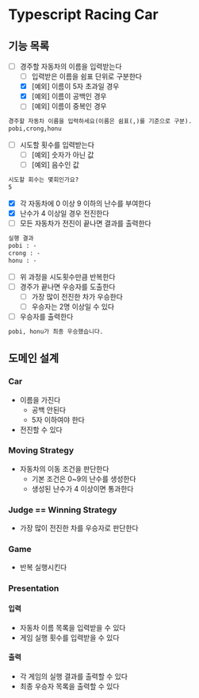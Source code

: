 # Typescript Racing Car

## 기능 목록
- [ ] 경주할 자동차의 이름을 입력받는다
    - [ ] 입력받은 이름을 쉼표 단위로 구분한다
    - [x] [예외] 이름이 5자 초과일 경우
    - [x] [예외] 이름이 공백인 경우
    - [ ] [예외] 이름이 중복인 경우

```markdown
경주할 자동차 이름을 입력하세요(이름은 쉼표(,)를 기준으로 구분).
pobi,crong,honu
```

- [ ] 시도할 횟수를 입력받는다
    - [ ] [예외] 숫자가 아닌 값
    - [ ] [예외] 음수인 값

```markdown
시도할 회수는 몇회인가요?
5
```

- [x] 각 자동차에 0 이상 9 이하의 난수를 부여한다
- [x] 난수가 4 이상일 경우 전진한다
- [ ] 모든 자동차가 전진이 끝나면 결과를 출력한다

```markdown
실행 결과
pobi : -
crong : -
honu : -
```

- [ ] 위 과정을 시도횟수만큼 반복한다
- [ ] 경주가 끝나면 우승자를 도출한다
    - [ ] 가장 많이 전진한 차가 우승한다
    - [ ] 우승자는 2명 이상일 수 있다
- [ ] 우승자를 출력한다

```markdown
pobi, honu가 최종 우승했습니다.
```

## 도메인 설계
### Car
- 이름을 가진다
  - 공백 안된다
  - 5자 이하여야 한다
- 전진할 수 있다

### Moving Strategy
- 자동차의 이동 조건을 판단한다
  - 기본 조건은 0~9의 난수를 생성한다
  - 생성된 난수가 4 이상이면 통과한다

### Judge == Winning Strategy
- 가장 많이 전진한 차를 우승자로 판단한다

### Game
- 반복 실행시킨다

### Presentation
#### 입력
- 자동차 이름 목록을 입력받을 수 있다
- 게임 실행 횟수를 입력받을 수 있다 

#### 출력
- 각 게임의 실행 결과를 출력할 수 있다
- 최종 우승자 목록을 출력할 수 있다